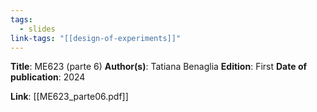 ```yaml
---
tags:
  - slides
link-tags: "[[design-of-experiments]]"
---
```

**Title**: ME623 (parte 6)
**Author(s)**: Tatiana Benaglia
**Edition**: First
**Date of publication**: 2024

**Link**: [[ME623_parte06.pdf]]


